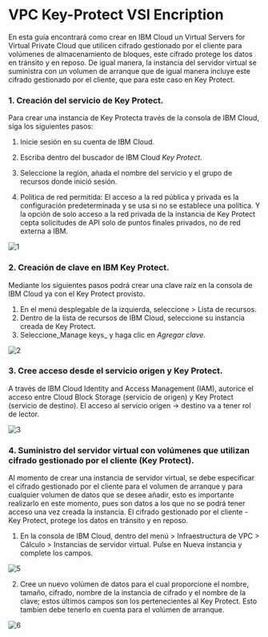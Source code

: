 # VPC Key-Protect VSI Encription

En esta guía encontrará como crear en IBM Cloud un  Virtual Servers for Virtual Private Cloud que utilicen cifrado gestionado por el cliente para volúmenes de almacenamiento de bloques, este cifrado protege los datos en tránsito y en reposo. De igual manera, la instancia del servidor virtual se suministra con un volumen de arranque que de igual manera incluye este cifrado gestionado por el cliente, que para este caso en Key Protect.

### 1. Creación del servicio de Key Protect.

Para crear una instancia de Key Protecta través de la consola de IBM Cloud, siga los siguientes pasos:

  1. Inicie sesión en su cuenta de IBM Cloud.
  
  2. Escriba dentro del buscador de IBM Cloud _Key Protect_.
  3. Seleccione la región, añada el nombre del servicio y el grupo de recursos donde inició sesión.
  4. Política de red permitida: El acceso a la red pública y privada es la configuración predeterminada y se usa si no se establece una política. Y la opción de solo acceso a la red privada de la instancia de Key Protect  cepta solicitudes de API solo de puntos finales privados, no de red externa a IBM.
  
  ![1](https://user-images.githubusercontent.com/60628267/93503526-d13b3280-f8dd-11ea-92ec-3c8fa9ddaf7a.gif)
  
### 2. Creación de clave en IBM Key Protect.

Mediante los siguientes pasos podrá crear una clave raíz en la consola de IBM Cloud ya con el Key Protect provisto.

  1. En el menú desplegable de la izquierda, seleccione > Lista de recursos.
  2. Dentro de la lista de recursos de IBM Cloud, seleccione su instancia creada de Key Protect.
  3. Seleccione_Manage keys_ y haga clic en _Agregar clave_.
  
  ![2](https://user-images.githubusercontent.com/60628267/93505463-84a52680-f8e0-11ea-967a-2fa603f960e4.gif)


### 3. Cree acceso desde el servicio origen y Key Protect.

A través de IBM Cloud Identity and Access Management (IAM), autorice el acceso entre Cloud Block Storage (servicio de origen) y Key Protect (servicio de destino).
El acceso al servicio origen -> destino va a tener rol de lector.

![3](https://user-images.githubusercontent.com/60628267/93506247-a0f59300-f8e1-11ea-9a89-0ddf312d4347.gif)

### 4. Suministro del servidor virtual con volúmenes que utilizan cifrado gestionado por el cliente (Key Protect).

Al momento de crear una instancia de servidor virtual, se debe especificar el cifrado gestionado por el cliente para el volumen de arranque y para cualquier volumen de datos que se desee añadir, esto es importante realizarlo en este momento, pues son datos a los que no se podrá tener acceso una vez creada la instancia. El cifrado gestionado por el cliente - Key Protect, protege los datos en tránsito y en reposo.

  1. En la consola de IBM Cloud, dentro del menú > Infraestructura de VPC > Cálculo > Instancias de servidor virtual. Pulse en Nueva instancia y complete los campos.
  
  ![5](https://user-images.githubusercontent.com/60628267/93508790-73f6af80-f8e4-11ea-9ce8-052960cdb69a.gif)

   2. Cree un nuevo volúmen de datos para el cual proporcione el nombre, tamaño, cifrado, nombre de la instancia de cifrado y el nombre de la clave; estos últimos campos son los pertenecientes al Key Protect. Esto tambien debe tenerlo en cuenta para el volúmen de arranque.
   
   ![6](https://user-images.githubusercontent.com/60628267/93511409-64796580-f8e8-11ea-8dd1-7c48832beed0.gif)

    


